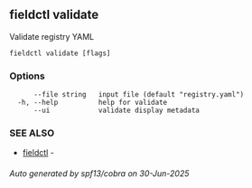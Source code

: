 ## fieldctl validate

Validate registry YAML

```
fieldctl validate [flags]
```

### Options

```
      --file string   input file (default "registry.yaml")
  -h, --help          help for validate
      --ui            validate display metadata
```

### SEE ALSO

* [fieldctl](fieldctl.md)	 - 

###### Auto generated by spf13/cobra on 30-Jun-2025

